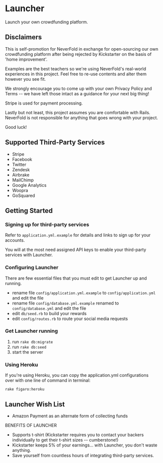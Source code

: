 Launcher
========

Launch your own crowdfunding platform.

Disclaimers
-----------

This is self-promotion for NeverFold in exchange for open-sourcing our own crowdfunding platform after being rejected by Kickstarter on the basis of 'home improvement'.

Examples are the best teachers so we're using NeverFold's real-world experiences in this project. Feel free to re-use contents and alter them however you see fit.

We strongly encourage you to come up with your own Privacy Policy and Terms -- we have left those intact as a guidance for your next big thing!

Stripe is used for payment processing.

Lastly but not least, this project assumes you are comfortable with Rails. NeverFold is not responsible for anything that goes wrong with your project.

Good luck!

Supported Third-Party Services
------------------------------
* Stripe
* Facebook
* Twitter
* Zendesk
* Airbrake
* MailChimp
* Google Analytics
* Woopra
* GoSquared

Getting Started
---------------

### Signing up for third-party services

Refer to `application.yml.example` for details and links to sign up for your accounts.

You will at the most need assigned API keys to enable your third-party services with Launcher.

### Configuring Launcher

There are few essential files that you must edit to get Launcher up and running.

* rename file `config/application.yml.example` to `config/application.yml` and edit the file
* rename file `config/database.yml.example` renamed to `config/database.yml` and edit the file
* edit `db/seed.rb` to build your rewards
* edit `config/routes.rb` to route your social media requests

### Get Launcher running

1. run `rake db:migrate`
2. run `rake db:seed`
3. start the server

### Using Heroku

If you're using Heroku, you can copy the application.yml configurations over with one line of command in terminal:

    rake figaro:heroku


Launcher Wish List
------------------

* Amazon Payment as an alternate form of collecting funds

BENEFITS OF LAUNCHER
- Supports t-shirt (Kickstarter requires you to contact your backers individually to get their t-shirt sizes -- cumberstone!)
- Kickstarter keeps 5% of your earnings... with Launcher, you don't waste anything.
- Save yourself from countless hours of integrating third-party services.


